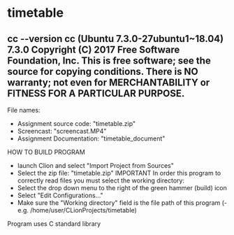 # timetable
cc --version
cc (Ubuntu 7.3.0-27ubuntu1~18.04) 7.3.0
Copyright (C) 2017 Free Software Foundation, Inc.
This is free software; see the source for copying conditions.  There is NO
warranty; not even for MERCHANTABILITY or FITNESS FOR A PARTICULAR PURPOSE.
---------------------------------------------------------------------------
File names:
- Assignment source code: "timetable.zip"
- Screencast: "screencast.MP4"
- Assignment Documentation: "timetable_document"

HOW TO BUILD PROGRAM
- launch Clion and select "Import Project from Sources"
- Select the zip file: "timetable.zip"
IMPORTANT
In order this program to correctly read files you must select the working directory:
- Select the drop down menu to the right of the green hammer (build) icon
- Select "Edit Configurations..."
- Make sure the "Working directory" field is the file path of this program
    (- e.g. /home/user/CLionProjects/timetable)

Program uses C standard library
